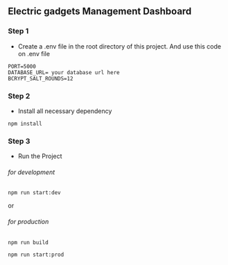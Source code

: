 ## Electric gadgets Management Dashboard

### Step 1

- Create a .env file in the root directory of this project. And use this code on .env file

```
PORT=5000
DATABASE_URL= your database url here
BCRYPT_SALT_ROUNDS=12
```

### Step 2

- Install all necessary dependency

```
npm install
```

### Step 3

- Run the Project

###### for development

```
npm run start:dev
```

or

###### for production

```
npm run build
```

```
npm run start:prod
```
